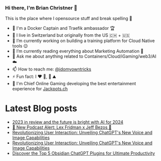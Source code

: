 ### Hi there, I'm Brian Christner 👋
This is the place where I opensource stuff and break spelling :rofl:

- 🐳 I'm a Docker Captain and Traefik ambassador :trophy:
- 📍 I live in Switzerland but originally from the US :switzerland: + :us:
- 🔭 I’m currently working on building a training platform for Cloud Native tools :wink:
- 🌱 I’m currently reading everything about Marketing Automation :book:
- 💬 Ask me about anything related to Containers/Cloud/iGaming/web3/AI :cloud:
- 📫 How to reach me: [@idomyowntricks](https://twitter.com/idomyowntricks)
- ⚡ Fun fact: I :heart: :bicyclist:, :ski: :mountain:
- 🎰 I'm Chief Online Gaming developing the best entertainment experience for [Jackpots.ch](https://www.jackpots.ch/)

# Latest Blog posts
<!-- BLOG-POST-LIST:START -->
- [2023 in review and the future is bright with AI for 2024](https://brianchristner.io/2023-in-review-and-the-future-is-bright-with-ai-for-2024/)
- [🚀 New Podcast Alert: Lex Fridman x Jeff Bezos 🌟](https://brianchristner.io/new-podcast-alert-lex-fridman-x-jeff-bezos/)
- [Revolutionizing User Interaction: Unveiling ChatGPT&#39;s New Voice and Image Capabilities](https://dev.to/vegasbrianc/revolutionizing-user-interaction-unveiling-chatgpts-new-voice-and-image-capabilities-50mh)
- [Revolutionizing User Interaction: Unveiling ChatGPT&#39;s New Voice and Image Capabilities](https://brianchristner.io/revolutionizing-user-interaction-unveiling-chatgpts-new-voice-and-image-capabilities/)
- [Discover the Top 5 Obsidian ChatGPT Plugins for Ultimate Productivity](https://dev.to/vegasbrianc/discover-the-top-5-obsidian-chatgpt-plugins-for-ultimate-productivity-24oa)
<!-- BLOG-POST-LIST:END -->
